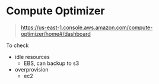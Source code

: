 # Compute Optimizer

> https://us-east-1.console.aws.amazon.com/compute-optimizer/home#/dashboard

To check 
- idle resources
    - EBS, can backup to s3
- overprovision
    - ec2